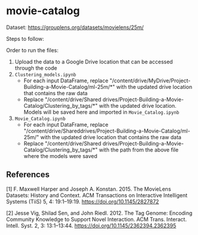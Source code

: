 # movie-catalog
Dataset: https://grouplens.org/datasets/movielens/25m/

Steps to follow:

Order to run the files:
1. Upload the data to a Google Drive location that can be accessed through the code
2. `Clustering_models.ipynb`
   - For each input DataFrame, replace "/content/drive/MyDrive/Project-Building-a-Movie-Catalog/ml-25m/*" with the updated drive location that contains the raw data
   - Replace "/content/drive/Shared drives/Project-Building-a-Movie-Catalog/Clustering_by_tags/*" with the updated drive location. Models will be saved here and imported in `Movie_Catalog.ipynb`
3. `Movie_Catalog.ipynb`
   - For each input DataFrame, replace "/content/drive/Shareddrives/Project-Building-a-Movie-Catalog/ml-25m/" with the updated drive location that contains the raw data
   - Replace "/content/drive/Shared drives/Project-Building-a-Movie-Catalog/Clustering_by_tags/*" with the path from the above file where the models were saved 

## References
<a id="1">[1]</a> 
F. Maxwell Harper and Joseph A. Konstan. 2015. The MovieLens Datasets: History and Context. ACM Transactions on Interactive Intelligent Systems (TiiS) 5, 4: 19:1–19:19. https://doi.org/10.1145/2827872

<a id="1">[2]</a> 
Jesse Vig, Shilad Sen, and John Riedl. 2012. The Tag Genome: Encoding Community Knowledge to Support Novel Interaction. ACM Trans. Interact. Intell. Syst. 2, 3: 13:1–13:44. https://doi.org/10.1145/2362394.2362395
